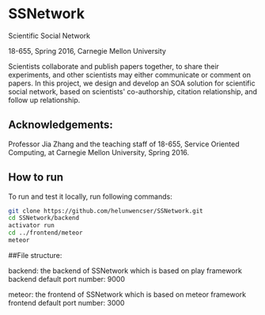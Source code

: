 # SSNetwork

Scientific Social Network

18-655, Spring 2016, Carnegie Mellon University  

Scientists collaborate and publish papers together, to share their experiments, and other scientists may either communicate or comment on papers. In this project, we design and develop an SOA solution for scientific social network, based on scientists' co-authorship, citation relationship, and follow up relationship.


Acknowledgements:
---------------------------------------------------------
Professor Jia Zhang and the teaching staff of 18-655,
Service Oriented Computing, at Carnegie Mellon University, Spring 2016.


## How to run

To run and test it locally, run following commands:

```bash
git clone https://github.com/helunwencser/SSNetwork.git
cd SSNetwork/backend
activator run
cd ../frontend/meteor
meteor
```

##File structure:

backend: the backend of SSNetwork which is based on play framework
		backend default port number: 9000

meteor: the frontend of SSNetwork which is based on meteor framework
		frontend default port number: 3000

